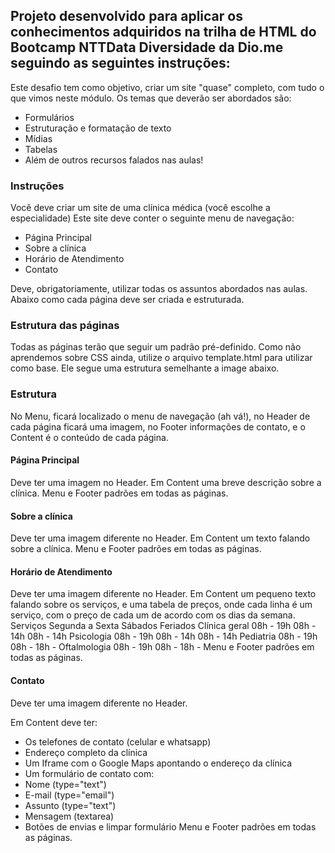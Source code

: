 <h2>Projeto desenvolvido para aplicar os conhecimentos adquiridos na trilha de HTML do Bootcamp NTTData Diversidade da Dio.me seguindo as seguintes instruções:</h2>

Este desafio tem como objetivo, criar um site "quase" completo, com tudo o que vimos neste módulo. Os temas que deverão ser abordados são:

* Formulários
* Estruturação e formatação de texto
* Mídias
* Tabelas
* Além de outros recursos falados nas aulas!

<h3>Instruções</h3>
Você deve criar um site de uma clínica médica (você escolhe a especialidade)
Este site deve conter o seguinte menu de navegação:


* Página Principal
* Sobre a clínica
* Horário de Atendimento
* Contato

Deve, obrigatoriamente, utilizar todas os assuntos abordados nas aulas.
Abaixo como cada página deve ser criada e estruturada.

<h3>Estrutura das páginas</h3>
Todas as páginas terão que seguir um padrão pré-definido. Como não aprendemos sobre CSS ainda, utilize o arquivo template.html para utilizar como base. Ele segue uma estrutura semelhante a image abaixo.

<h3>Estrutura</h3>

No Menu, ficará localizado o menu de navegação (ah vá!), no Header de cada página ficará uma imagem, no Footer informações de contato, e o Content é o conteúdo de cada página.

<h4>Página Principal</h4>
Deve ter uma imagem no Header.
Em Content uma breve descrição sobre a clínica.
Menu e Footer padrões em todas as páginas.
<h4>Sobre a clínica</h4>
Deve ter uma imagem diferente no Header.
Em Content um texto falando sobre a clínica.
Menu e Footer padrões em todas as páginas.
<h4>Horário de Atendimento</h4>
Deve ter uma imagem diferente no Header.
Em Content um pequeno texto falando sobre os serviços, e uma tabela de preços, onde cada linha é um serviço, com o preço de cada um de acordo com os dias da semana.
Serviços	Segunda a Sexta	Sábados	Feriados
Clínica geral	08h - 19h	08h - 14h	08h - 14h
Psicologia	08h - 19h	08h - 14h	08h - 14h
Pediatria	08h - 19h	08h - 18h	-
Oftalmologia	08h - 19h	08h - 18h	-
Menu e Footer padrões em todas as páginas.
<h4>Contato</h4>
Deve ter uma imagem diferente no Header.

Em Content deve ter:

* Os telefones de contato (celular e whatsapp)
* Endereço completo da clínica
* Um Iframe com o Google Maps apontando o endereço da clínica
* Um formulário de contato com:
* Nome (type="text")
* E-mail (type="email")
* Assunto (type="text")
* Mensagem (textarea)
* Botões de envias e limpar formulário
Menu e Footer padrões em todas as páginas.
